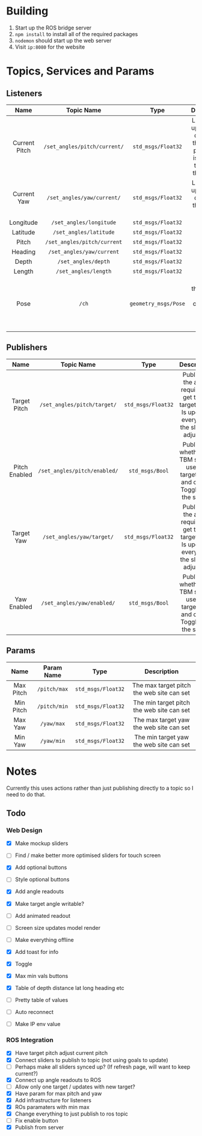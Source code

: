 # Building
1) Start up the ROS bridge server
2) `npm install` to install all of the required packages
3) `nodemon` should start up the web server
4) Visit `ip:8080` for the website

# Topics, Services and Params
## Listeners
|     Name      |          Topic Name          |         Type         |                                         Description                                          |
| :-----------: | :--------------------------: | :------------------: | :------------------------------------------------------------------------------------------: |
| Current Pitch | `/set_angles/pitch/current/` |  `std_msgs/Float32`  | Listens and updates the display of the current pitch. This is rounded to 2dp for the display |
|  Current Yaw  |  `/set_angles/yaw/current/`  |  `std_msgs/Float32`  |                      Listens and updates the display of the current yaw                      |
|   Longitude   |   `/set_angles/longitude`    |  `std_msgs/Float32`  |                                                                                              |
|   Latitude    |    `/set_angles/latitude`    |  `std_msgs/Float32`  |                                                                                              |
|     Pitch     | `/set_angles/pitch/current`  |  `std_msgs/Float32`  |                                                                                              |
|    Heading    |  `/set_angles/yaw/current`   |  `std_msgs/Float32`  |                                                                                              |
|     Depth     |     `/set_angles/depth`      |  `std_msgs/Float32`  |                                                                                              |
|    Length     |     `/set_angles/length`     |  `std_msgs/Float32`  |                                                                                              |
|     Pose      |            `/ch`             | `geometry_msgs/Pose` |                  Has both the position and orientation of the cutter head.                   |
## Publishers
|     Name      |          Topic Name          |        Type        |                                              Description                                               |
| :-----------: | :--------------------------: | :----------------: | :----------------------------------------------------------------------------------------------------: |
| Target Pitch  | `/set_angles/pitch/target/`  | `std_msgs/Float32` | Publishes the angle required to get to the target pitch. Is updated every time the slider is adjusted. |
| Pitch Enabled | `/set_angles/pitch/enabled/` |  `std_msgs/Bool`   |        Publishes whether the TBM should use the target pitch and or not. Toggled by the switch         |
|  Target Yaw   |  `/set_angles/yaw/target/`   | `std_msgs/Float32` | Publishes the angle required to get to the target yaw.  Is updated every time the slider is adjusted.  |
|  Yaw Enabled  |  `/set_angles/yaw/enabled/`  |  `std_msgs/Bool`   |         Publishes whether the TBM should use the target yaw and or not. Toggled by the switch          |

## Params
|   Name    |  Param Name  |        Type        |                Description                |
| :-------: | :----------: | :----------------: | :---------------------------------------: |
| Max Pitch | `/pitch/max` | `std_msgs/Float32` | The max target pitch the web site can set |
| Min Pitch | `/pitch/min` | `std_msgs/Float32` | The min target pitch the web site can set |
|  Max Yaw  |  `/yaw/max`  | `std_msgs/Float32` |  The max target yaw the web site can set  |
|  Min Yaw  |  `/yaw/min`  | `std_msgs/Float32` |  The min target yaw the web site can set  |


# Notes
Currently this uses actions rather than just publishing directly to a topic so I need to do that.

## Todo

### Web Design
- [X] Make mockup sliders
- [ ] Find / make better more optimised sliders for touch screen
- [X] Add optional buttons
- [ ] Style optional buttons
- [X] Add angle readouts
- [X] Make target angle writable?
- [ ] Add animated readout
- [ ] Screen size updates model render
- [ ] Make everything offline
- [X] Add toast for info
- [X] Toggle
- [X] Max min vals buttons
- [X] Table of depth distance lat long heading etc
- [ ] Pretty table of values
- [ ] Auto reconnect
- [ ] Make IP env value


### ROS Integration
- [X] Have target pitch adjust current pitch
- [X] Connect sliders to publish to topic (not using goals to update)
- [ ] Perhaps make all sliders synced up? (If refresh page, will want to keep current?)
- [X] Connect up angle readouts to ROS
- [ ] Allow only one target / updates with new target?
- [X] Have param for max pitch and yaw
- [X] Add infrastructure for listeners
- [X] ROs paramaters with min max
- [X] Change everything to just publish to ros topic
- [ ] Fix enable button
- [X] Publish from server